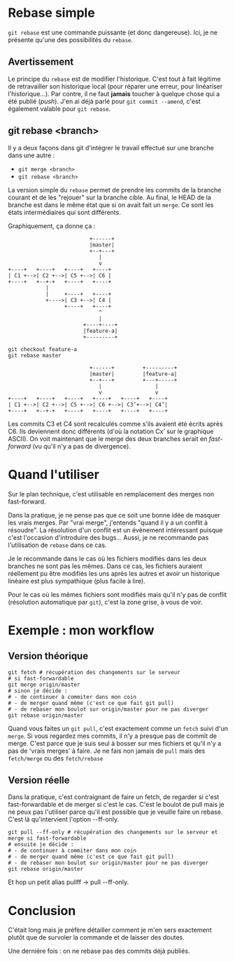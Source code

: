 Rebase simple
=============

`git rebase` est une commande puissante (et donc dangereuse). Ici, je ne présente qu'une des possibilités du `rebase`.

Avertissement
-------------
Le principe du `rebase` est de modifier l'historique. C'est tout à fait légitime de retravailler son historique local (pour réparer une erreur, pour linéariser l'historique…). Par contre, il ne faut **jamais** toucher à quelque chose qui a été publié (_push_). J'en ai déjà parlé pour `git commit --amend`, c'est également valable pour `git rebase`.

git rebase &lt;branch&gt;
-------------------------
Il y a deux façons dans git d'intégrer le travail effectué sur une branche dans une autre : 

 - `git merge <branch>`
 - `git rebase <branch>`

La version simple du `rebase` permet de prendre les commits de la branche courant et de les "rejouer" sur la branche cible. Au final, le HEAD de la branche est dans le même état que si on avait fait un `merge`. Ce sont les états intermédiaires qui sont différents.

Graphiquement, ça donne ça :


                              +------+
                              |master|
                              +--+---+
                                 |
                                 v
    +----+   +----+   +----+   +----+
    | C1 +-->| C2 +-->| C5 +-->| C6 |
    +----+   +--+-+   +----+   +----+
                |
                |     +----+   +----+
                +---->| C3 +-->| C4 |
                      +----+   +----+                  
                                 ^                     
                                 |                     
                            +----+----+  
                            |feature-a|                
                            +---------+                
                                                       
    git checkout feature-a
    git rebase master                   
                                                                    
                              +------+         +---------+          
                              |master|         |feature-a|          
                              +--+---+         +---+-----+          
                                 |                 |                
                                 v                 v                
    +----+   +----+   +----+   +----+   +----+   +----+ 
    | C1 +-->| C2 +-->| C5 +-->| C6 +-->| C3’+-->| C4’| 
    +----+   +--+-+   +----+   +----+   +----+   +----+ 



Les commits C3 et C4 sont recalculés comme s'ils avaient été écrits après C6. Ils deviennent donc différents (d'où la notation Cx’ sur le graphique ASCII). On voit maintenant que le merge des deux branches serait en _fast-forward_ (vu qu'il n'y a pas de divergence).

Quand l'utiliser
================
Sur le plan technique, c'est utilisable en remplacement des merges non fast-forward.

Dans la pratique, je ne pense pas que ce soit une bonne idée de masquer les vrais merges. Par "vrai merge", j'entends "quand il y a un conflit à résoudre". La résolution d'un conflit est un évènement intéressant puisque c'est l'occasion d'introduire des bugs… Aussi, je ne recommande pas l'utilisation de `rebase` dans ce cas.

Je le recommande dans le cas où les fichiers modifiés dans les deux branches ne sont pas les mêmes. Dans ce cas, les fichiers auraient réellement pu être modifiés les uns après les autres et avoir un historique linéaire est plus sympathique (plus facile à lire).

Pour le cas où les mêmes fichiers sont modifiés mais qu'il n'y pas de conflit (résolution automatique par `git`), c'est la zone grise, à vous de voir.

Exemple : mon workflow
======================
Version théorique
-----------------

    git fetch # récupération des changements sur le serveur
    # si fast-forwardable
    git merge origin/master
    # sinon je décide :
    # - de continuer à commiter dans mon coin
    # - de merger quand même (c'est ce que fait git pull)
    # - de rebaser mon boulot sur origin/master pour ne pas diverger
    git rebase origin/master

Quand vous faites un `git pull`, c'est exactement comme un `fetch` suivi d'un `merge`. Si vous regardez mes commits, il n'y a presque pas de commit de merge. C'est parce que je suis seul à bosser sur mes fichiers et qu'il n'y a pas de 'vrais merges' à faire. Je ne fais non jamais de `pull` mais des `fetch/merge` ou des `fetch/rebase`

Version réelle
--------------
Dans la pratique, c'est contraignant de faire un fetch, de regarder si c'est fast-forwardable et de merger si c'est le cas. C'est le boulot de pull mais je ne peux pas l'utiliser parce qu'il est possible que je veuille faire un rebase. C'est là qu'intervient l'option --ff-only.

    git pull --ff-only # récupération des changements sur le serveur et merge si fast-forwardable
    # ensuite je décide :
    # - de continuer à commiter dans mon coin
    # - de merger quand même (c'est ce que fait git pull)
    # - de rebaser mon boulot sur origin/master pour ne pas diverger
    git rebase origin/master

Et hop un petit alias pullff -> pull --ff-only.

Conclusion
==========
C'était long mais je préfère détailler comment je m'en sers exactement plutôt que de survoler la commande et de laisser des doutes.

Une dernière fois : on ne rebase pas des commits déjà publiés.


